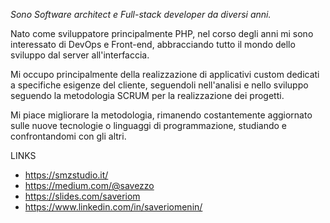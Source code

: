 _Sono Software architect e Full-stack developer da diversi anni._

Nato come sviluppatore principalmente PHP, nel corso degli anni mi sono interessato di DevOps e Front-end, abbracciando tutto il mondo dello sviluppo dal server all'interfaccia.

Mi occupo principalmente della realizzazione di applicativi custom dedicati a specifiche esigenze del cliente, seguendoli nell'analisi e nello sviluppo seguendo la metodologia SCRUM per la realizzazione dei progetti.

Mi piace migliorare la metodologia, rimanendo costantemente aggiornato sulle nuove tecnologie o linguaggi di programmazione, studiando e confrontandomi con gli altri.


LINKS
- https://smzstudio.it/
- https://medium.com/@savezzo
- https://slides.com/saveriom
- https://www.linkedin.com/in/saveriomenin/
